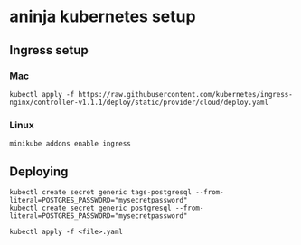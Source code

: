 # aninja kubernetes setup

## Ingress setup

### Mac

```
kubectl apply -f https://raw.githubusercontent.com/kubernetes/ingress-nginx/controller-v1.1.1/deploy/static/provider/cloud/deploy.yaml
```

### Linux

```
minikube addons enable ingress
```

## Deploying
```
kubectl create secret generic tags-postgresql --from-literal=POSTGRES_PASSWORD="mysecretpassword"
kubectl create secret generic postgresql --from-literal=POSTGRES_PASSWORD="mysecretpassword"
```

```
kubectl apply -f <file>.yaml
```
